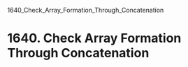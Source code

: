1640_Check_Array_Formation_Through_Concatenation
# 1640. Check Array Formation Through Concatenation

